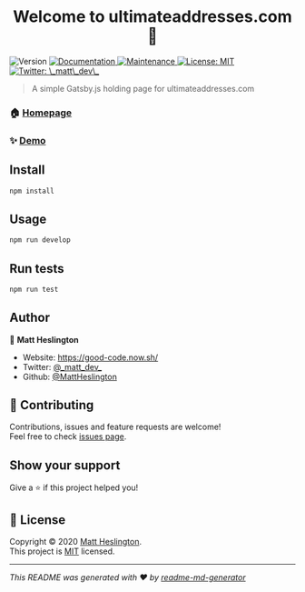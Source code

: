 <h1 align="center">Welcome to ultimateaddresses.com 👋</h1>
<p>
  <img alt="Version" src="https://img.shields.io/badge/version-0.0.1-blue.svg?cacheSeconds=2592000" />
  <a href="https://github.com/MattHeslington/ultimateaddresses.com#readme" target="_blank">
    <img alt="Documentation" src="https://img.shields.io/badge/documentation-yes-brightgreen.svg" />
  </a>
  <a href="https://github.com/MattHeslington/ultimateaddresses.com/graphs/commit-activity" target="_blank">
    <img alt="Maintenance" src="https://img.shields.io/badge/Maintained%3F-yes-green.svg" />
  </a>
  <a href="https://github.com/MattHeslington/ultimateaddresses.com/blob/master/LICENSE" target="_blank">
    <img alt="License: MIT" src="https://img.shields.io/github/license/MattHeslington/ultimateaddresses.com" />
  </a>
  <a href="https://twitter.com/\_matt\_dev\_" target="_blank">
    <img alt="Twitter: \_matt\_dev\_" src="https://img.shields.io/twitter/follow/\_matt\_dev\_.svg?style=social" />
  </a>
</p>

> A simple Gatsby.js holding page for ultimateaddresses.com

### 🏠 [Homepage](https://github.com/MattHeslington/ultimateaddresses.com#readme)

### ✨ [Demo](ultimateaddresses.com)

## Install

```sh
npm install
```

## Usage

```sh
npm run develop
```

## Run tests

```sh
npm run test
```

## Author

👤 **Matt Heslington**

* Website: https://good-code.now.sh/
* Twitter: [@\_matt\_dev\_](https://twitter.com/\_matt\_dev\_)
* Github: [@MattHeslington](https://github.com/MattHeslington)

## 🤝 Contributing

Contributions, issues and feature requests are welcome!<br />Feel free to check [issues page](https://github.com/MattHeslington/ultimateaddresses.com/issues). 

## Show your support

Give a ⭐️ if this project helped you!

## 📝 License

Copyright © 2020 [Matt Heslington](https://github.com/MattHeslington).<br />
This project is [MIT](https://github.com/MattHeslington/ultimateaddresses.com/blob/master/LICENSE) licensed.

***
_This README was generated with ❤️ by [readme-md-generator](https://github.com/kefranabg/readme-md-generator)_